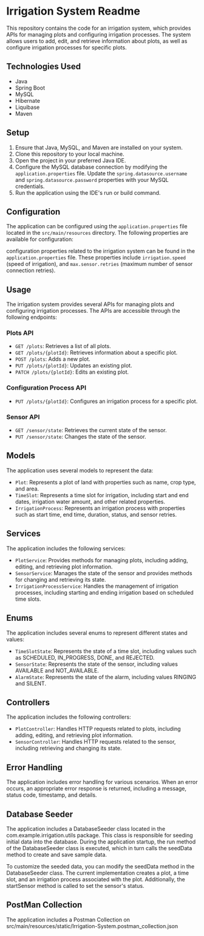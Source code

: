 # Irrigation System Readme

This repository contains the code for an irrigation system, which provides APIs for managing plots and configuring irrigation processes. The system allows users to add, edit, and retrieve information about plots, as well as configure irrigation processes for specific plots.

## Technologies Used

- Java
- Spring Boot
- MySQL
- Hibernate
- Liquibase
- Maven

## Setup

1. Ensure that Java, MySQL, and Maven are installed on your system.
2. Clone this repository to your local machine.
3. Open the project in your preferred Java IDE.
4. Configure the MySQL database connection by modifying the `application.properties` file. Update the `spring.datasource.username` and `spring.datasource.password` properties with your MySQL credentials.
5. Run the application using the IDE's run or build command.

## Configuration

The application can be configured using the `application.properties` file located in the `src/main/resources` directory. The following properties are available for configuration:

configuration properties related to the irrigation system can be found in the `application.properties` file. These properties include `irrigation.speed` (speed of irrigation), and `max.sensor.retries` (maximum number of sensor connection retries).

## Usage

The irrigation system provides several APIs for managing plots and configuring irrigation processes. The APIs are accessible through the following endpoints:

### Plots API

- `GET /plots`: Retrieves a list of all plots.
- `GET /plots/{plotId}`: Retrieves information about a specific plot.
- `POST /plots`: Adds a new plot.
- `PUT /plots/{plotId}`: Updates an existing plot.
- `PATCH /plots/{plotId}`: Edits an existing plot.

### Configuration Process API

- `PUT /plots/{plotId}`: Configures an irrigation process for a specific plot.

### Sensor API

- `GET /sensor/state`: Retrieves the current state of the sensor.
- `PUT /sensor/state`: Changes the state of the sensor.

## Models

The application uses several models to represent the data:

- `Plot`: Represents a plot of land with properties such as name, crop type, and area.
- `TimeSlot`: Represents a time slot for irrigation, including start and end dates, irrigation water amount, and other related properties.
- `IrrigationProcess`: Represents an irrigation process with properties such as start time, end time, duration, status, and sensor retries.

## Services

The application includes the following services:

- `PlotService`: Provides methods for managing plots, including adding, editing, and retrieving plot information.
- `SensorService`: Manages the state of the sensor and provides methods for changing and retrieving its state.
- `IrrigationProcessService`: Handles the management of irrigation processes, including starting and ending irrigation based on scheduled time slots.

## Enums

The application includes several enums to represent different states and values:

- `TimeSlotState`: Represents the state of a time slot, including values such as SCHEDULED, IN_PROGRESS, DONE, and REJECTED.
- `SensorState`: Represents the state of the sensor, including values AVAILABLE and NOT_AVAILABLE.
- `AlarmState`: Represents the state of the alarm, including values RINGING and SILENT.

## Controllers

The application includes the following controllers:

- `PlotController`: Handles HTTP requests related to plots, including adding, editing, and retrieving plot information.
- `SensorController`: Handles HTTP requests related to the sensor, including retrieving and changing its state.

## Error Handling

The application includes error handling for various scenarios. When an error occurs, an appropriate error response is returned, including a message, status code, timestamp, and details.

## Database Seeder

The application includes a DatabaseSeeder class located in the com.example.irrigation.utils package. This class is responsible for seeding initial data into the database. During the application startup, the run method of the DatabaseSeeder class is executed, which in turn calls the seedData method to create and save sample data.

To customize the seeded data, you can modify the seedData method in the DatabaseSeeder class. The current implementation creates a plot, a time slot, and an irrigation process associated with the plot. Additionally, the startSensor method is called to set the sensor's status.
## PostMan Collection 
The application includes a Postman Collection on src/main/resources/static/Irrigation-System.postman_collection.json
